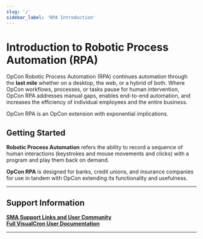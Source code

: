 ```yaml
---
slug: '/'
sidebar_label: 'RPA Introduction'
---
```


# Introduction to Robotic Process Automation (RPA)

OpCon Robotic Process Automation (RPA) continues automation through the **last mile** whether on a desktop, the web, or a hybrid of both. Where OpCon workflows, processes, or tasks pause for human intervention, OpCon RPA addresses manual gaps, enables end-to-end automation, and increases the efficiency of individual employees and the entire business. 

OpCon RPA is an OpCon extension with exponential implications. 


## Getting Started

**Robotic Process Automation** refers the ability to record a sequence of human interactions (keystrokes and mouse movements and clicks) with a program and play them back on demand.  

**OpCon RPA** is designed for banks, credit unions, and insurance companies for use in tandem with OpCon extending its functionality and usefulness.

---

## Support Information

**[SMA Support Links and User Community](https://smatechnologies.my.site.com/SMAOpConUserCommunity/s/login/)**  
**[Full VisualCron User Documentation](https://www.visualcron.com/documentation.aspx)**  

---